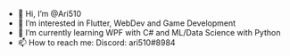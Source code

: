 - 👋 Hi, I’m @Ari510
- 👀 I’m interested in Flutter, WebDev and Game Development
- 🌱 I’m currently learning WPF with C# and ML/Data Science with Python
- 📫 How to reach me: 
Discord: ari510#8984


